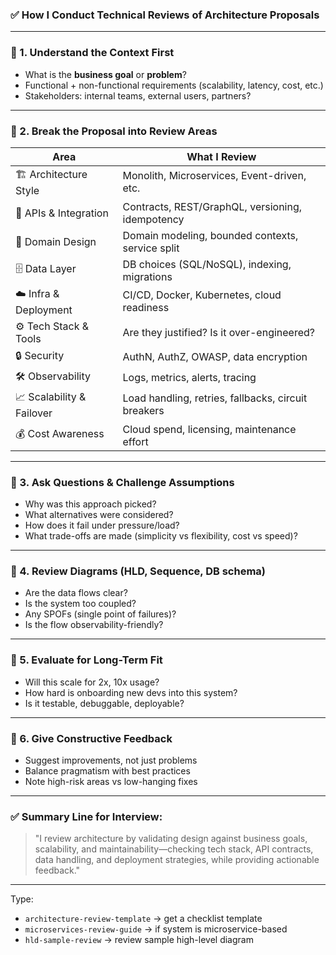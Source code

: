 ### ✅ How I Conduct Technical Reviews of Architecture Proposals

---

### 🔹 1. **Understand the Context First**

* What is the **business goal** or **problem**?
* Functional + non-functional requirements (scalability, latency, cost, etc.)
* Stakeholders: internal teams, external users, partners?

---

### 🔹 2. **Break the Proposal into Review Areas**

| Area                      | What I Review                                       |
| ------------------------- | --------------------------------------------------- |
| 🏗️ Architecture Style    | Monolith, Microservices, Event-driven, etc.         |
| 🔌 APIs & Integration     | Contracts, REST/GraphQL, versioning, idempotency    |
| 🧠 Domain Design          | Domain modeling, bounded contexts, service split    |
| 🗄️ Data Layer            | DB choices (SQL/NoSQL), indexing, migrations        |
| ☁️ Infra & Deployment     | CI/CD, Docker, Kubernetes, cloud readiness          |
| ⚙️ Tech Stack & Tools     | Are they justified? Is it over-engineered?          |
| 🔒 Security               | AuthN, AuthZ, OWASP, data encryption                |
| 🛠️ Observability         | Logs, metrics, alerts, tracing                      |
| 📈 Scalability & Failover | Load handling, retries, fallbacks, circuit breakers |
| 💰 Cost Awareness         | Cloud spend, licensing, maintenance effort          |

---

### 🔹 3. **Ask Questions & Challenge Assumptions**

* Why was this approach picked?
* What alternatives were considered?
* How does it fail under pressure/load?
* What trade-offs are made (simplicity vs flexibility, cost vs speed)?

---

### 🔹 4. **Review Diagrams (HLD, Sequence, DB schema)**

* Are the data flows clear?
* Is the system too coupled?
* Any SPOFs (single point of failures)?
* Is the flow observability-friendly?

---

### 🔹 5. **Evaluate for Long-Term Fit**

* Will this scale for 2x, 10x usage?
* How hard is onboarding new devs into this system?
* Is it testable, debuggable, deployable?

---

### 🔹 6. **Give Constructive Feedback**

* Suggest improvements, not just problems
* Balance pragmatism with best practices
* Note high-risk areas vs low-hanging fixes

---

### ✅ Summary Line for Interview:

> "I review architecture by validating design against business goals, scalability, and maintainability—checking tech stack, API contracts, data handling, and deployment strategies, while providing actionable feedback."

---

Type:

* `architecture-review-template` → get a checklist template
* `microservices-review-guide` → if system is microservice-based
* `hld-sample-review` → review sample high-level diagram
